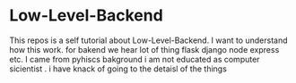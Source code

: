 # Low-Level-Backend
This repos is a self tutorial about Low-Level-Backend. I want to understand how this work. for bakend we hear lot of thing flask django node express etc. I came from pyhiscs bakground i am not educated as computer sicientist . i have knack of going to the detaisl of the things 
